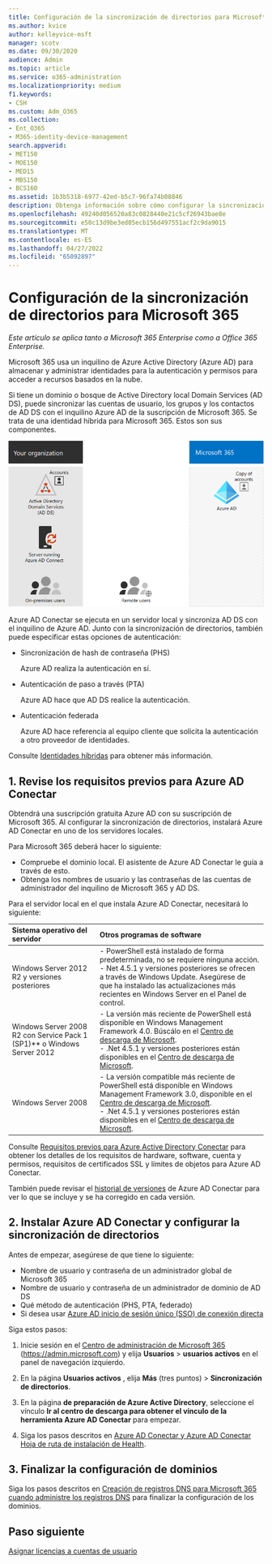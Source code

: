 ```yaml
---
title: Configuración de la sincronización de directorios para Microsoft 365
ms.author: kvice
author: kelleyvice-msft
manager: scotv
ms.date: 09/30/2020
audience: Admin
ms.topic: article
ms.service: o365-administration
ms.localizationpriority: medium
f1.keywords:
- CSH
ms.custom: Adm_O365
ms.collection:
- Ent_O365
- M365-identity-device-management
search.appverid:
- MET150
- MOE150
- MED15
- MBS150
- BCS160
ms.assetid: 1b3b5318-6977-42ed-b5c7-96fa74b08846
description: Obtenga información sobre cómo configurar la sincronización de directorios entre Microsoft 365 y el Active Directory local.
ms.openlocfilehash: 49240d056520a83c0828440e21c5cf26943bae8e
ms.sourcegitcommit: e50c13d9be3ed05ecb156d497551acf2c9da9015
ms.translationtype: MT
ms.contentlocale: es-ES
ms.lasthandoff: 04/27/2022
ms.locfileid: "65092897"
---
```

# <a name="set-up-directory-synchronization-for-microsoft-365"></a>Configuración de la sincronización de directorios para Microsoft 365

*Este artículo se aplica tanto a Microsoft 365 Enterprise como a Office 365 Enterprise.*

Microsoft 365 usa un inquilino de Azure Active Directory (Azure AD) para almacenar y administrar identidades para la autenticación y permisos para acceder a recursos basados en la nube. 

Si tiene un dominio o bosque de Active Directory local Domain Services (AD DS), puede sincronizar las cuentas de usuario, los grupos y los contactos de AD DS con el inquilino Azure AD de la suscripción de Microsoft 365. Se trata de una identidad híbrida para Microsoft 365. Estos son sus componentes.

![Componentes de la sincronización de directorios para Microsoft 365.](../media/about-microsoft-365-identity/hybrid-identity.png)

Azure AD Conectar se ejecuta en un servidor local y sincroniza AD DS con el inquilino de Azure AD. Junto con la sincronización de directorios, también puede especificar estas opciones de autenticación:

- Sincronización de hash de contraseña (PHS)

  Azure AD realiza la autenticación en sí.

- Autenticación de paso a través (PTA)

  Azure AD hace que AD DS realice la autenticación.

- Autenticación federada

  Azure AD hace referencia al equipo cliente que solicita la autenticación a otro proveedor de identidades.

Consulte [Identidades híbridas](plan-for-directory-synchronization.md) para obtener más información.
  
## <a name="1-review-prerequisites-for-azure-ad-connect"></a>1. Revise los requisitos previos para Azure AD Conectar

Obtendrá una suscripción gratuita Azure AD con su suscripción de Microsoft 365. Al configurar la sincronización de directorios, instalará Azure AD Conectar en uno de los servidores locales.
  
Para Microsoft 365 deberá hacer lo siguiente:
  
- Compruebe el dominio local. El asistente de Azure AD Conectar le guía a través de esto.
- Obtenga los nombres de usuario y las contraseñas de las cuentas de administrador del inquilino de Microsoft 365 y AD DS.

Para el servidor local en el que instala Azure AD Conectar, necesitará lo siguiente:
  
|**Sistema operativo del servidor**|**Otros programas de software**|
|:-----|:-----|
|Windows Server 2012 R2 y versiones posteriores | - PowerShell está instalado de forma predeterminada, no se requiere ninguna acción.  <br> - Net 4.5.1 y versiones posteriores se ofrecen a través de Windows Update. Asegúrese de que ha instalado las actualizaciones más recientes en Windows Server en el Panel de control. |
|Windows Server 2008 R2 con Service Pack 1 (SP1)** o Windows Server 2012 | - La versión más reciente de PowerShell está disponible en Windows Management Framework 4.0. Búscálo en el [Centro de descarga de Microsoft](https://go.microsoft.com/fwlink/p/?LinkId=717996).  <br> - .Net 4.5.1 y versiones posteriores están disponibles en el [Centro de descarga de Microsoft](https://go.microsoft.com/fwlink/p/?LinkId=717996). |
|Windows Server 2008 | - La versión compatible más reciente de PowerShell está disponible en Windows Management Framework 3.0, disponible en el [Centro de descarga de Microsoft](https://go.microsoft.com/fwlink/p/?LinkId=717996).  <br> - .Net 4.5.1 y versiones posteriores están disponibles en el [Centro de descarga de Microsoft](https://go.microsoft.com/fwlink/p/?LinkId=717996). |

Consulte [Requisitos previos para Azure Active Directory Conectar](/azure/active-directory/hybrid/how-to-connect-install-prerequisites) para obtener los detalles de los requisitos de hardware, software, cuenta y permisos, requisitos de certificados SSL y límites de objetos para Azure AD Conectar.
  
También puede revisar el [historial de versiones](/azure/active-directory/hybrid/reference-connect-version-history) de Azure AD Conectar para ver lo que se incluye y se ha corregido en cada versión.

## <a name="2-install-azure-ad-connect-and-configure-directory-synchronization"></a>2. Instalar Azure AD Conectar y configurar la sincronización de directorios

Antes de empezar, asegúrese de que tiene lo siguiente:

- Nombre de usuario y contraseña de un administrador global de Microsoft 365
- Nombre de usuario y contraseña de un administrador de dominio de AD DS
- Qué método de autenticación (PHS, PTA, federado)
- Si desea usar [Azure AD inicio de sesión único (SSO) de conexión directa](/azure/active-directory/hybrid/how-to-connect-sso)

Siga estos pasos:

1. Inicie sesión en el [Centro de administración de Microsoft 365](https://admin.microsoft.com) (https://admin.microsoft.com) y elija **Usuarios** \> **usuarios activos** en el panel de navegación izquierdo.
2. En la página **Usuarios activos** , elija **Más** (tres puntos) \> **Sincronización de directorios**.
  
3. En la página **de preparación de Azure Active Directory**, seleccione el vínculo **Ir al centro de descarga para obtener el vínculo de la herramienta Azure AD Conectar** para empezar. 
4. Siga los pasos descritos en [Azure AD Conectar y Azure AD Conectar Hoja de ruta de instalación de Health](/azure/active-directory/hybrid/how-to-connect-install-roadmap).

## <a name="3-finish-setting-up-domains"></a>3. Finalizar la configuración de dominios

Siga los pasos descritos en [Creación de registros DNS para Microsoft 365 cuando administre los registros DNS](/office365/admin/get-help-with-domains/create-dns-records-at-any-dns-hosting-provider) para finalizar la configuración de los dominios.

## <a name="next-step"></a>Paso siguiente

[Asignar licencias a cuentas de usuario](assign-licenses-to-user-accounts.md)